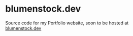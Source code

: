 # blumenstock.dev

Source code for my Portfolio website, soon to be hosted at [blumenstock.dev](https://blumenstock.dev)
